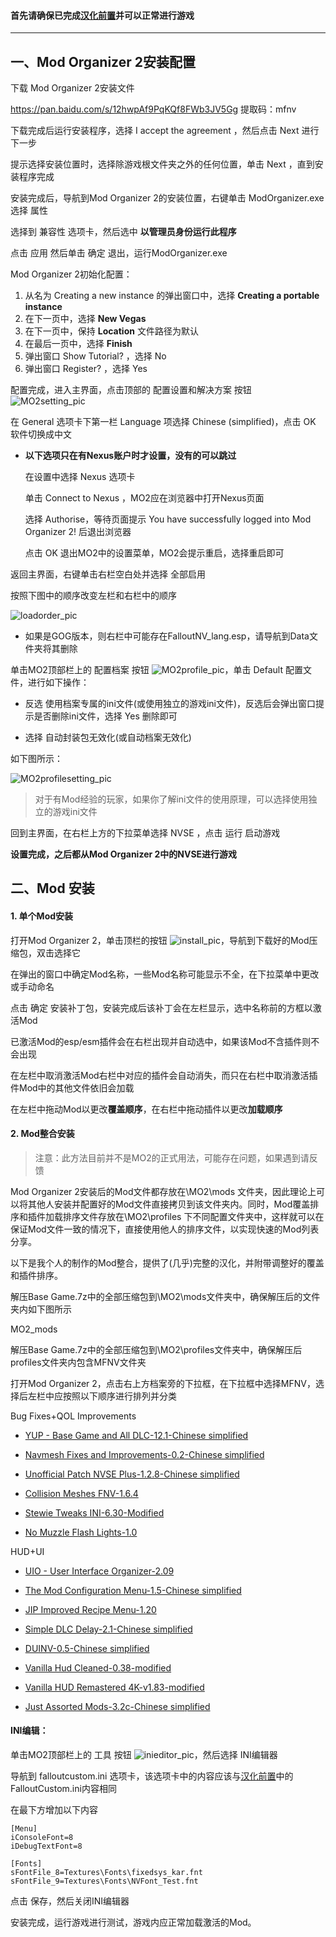 #### 首先请确保已完成[汉化前置](utilities.md "汉化前置")并可以正常进行游戏

------

## 一、Mod Organizer 2安装配置

下载 Mod Organizer 2安装文件

https://pan.baidu.com/s/12hwpAf9PqKQf8FWb3JV5Gg 提取码：mfnv 

下载完成后运行安装程序，选择 I accept the agreement ，然后点击 Next 进行下一步

提示选择安装位置时，选择除游戏根文件夹之外的任何位置，单击 Next ，直到安装程序完成

安装完成后，导航到Mod Organizer 2的安装位置，右键单击 ModOrganizer.exe 选择 属性

选择到 兼容性 选项卡，然后选中 **以管理员身份运行此程序**

点击 应用 然后单击 确定 退出，运行ModOrganizer.exe

Mod Organizer 2初始化配置：

1. 从名为 Creating a new instance 的弹出窗口中，选择 **Creating a portable instance**
2. 在下一页中，选择 **New Vegas**
3. 在下一页中，保持 **Location** 文件路径为默认
4. 在最后一页中，选择 **Finish**
5. 弹出窗口 Show Tutorial? ，选择 No
6. 弹出窗口 Register? ，选择 Yes

配置完成，进入主界面，点击顶部的 配置设置和解决方案 按钮 ![MO2setting_pic](https://s1.ax1x.com/2020/07/23/UOXh7T.jpg "MO2setting_pic")

在 General 选项卡下第一栏 Language 项选择 Chinese (simplified)，点击 OK 软件切换成中文

- **以下选项只在有Nexus账户时才设置，没有的可以跳过**

  在设置中选择 Nexus 选项卡

  单击 Connect to Nexus ，MO2应在浏览器中打开Nexus页面

  选择 Authorise，等待页面提示 You have successfully logged into Mod Organizer 2! 后退出浏览器

  点击 OK 退出MO2中的设置菜单，MO2会提示重启，选择重启即可

返回主界面，右键单击右栏空白处并选择 全部启用

按照下图中的顺序改变左栏和右栏中的顺序

![loadorder_pic](https://s1.ax1x.com/2020/07/23/UOjS4e.jpg "loadorder_pic")

- 如果是GOG版本，则右栏中可能存在FalloutNV_lang.esp，请导航到Data文件夹将其删除

单击MO2顶部栏上的 配置档案 按钮 ![MO2profile_pic](https://s1.ax1x.com/2020/07/23/UOxi0P.jpg "MO2profile_pic")，单击 Default 配置文件，进行如下操作：

- 反选 使用档案专属的ini文件(或使用独立的游戏ini文件)，反选后会弹出窗口提示是否删除ini文件，选择 Yes 删除即可

- 选择 自动封装包无效化(或自动档案无效化)

如下图所示：

![MO2profilesetting_pic](https://s1.ax1x.com/2020/07/23/UOzuCD.jpg "MO2profilesetting_pic")

> 对于有Mod经验的玩家，如果你了解ini文件的使用原理，可以选择使用独立的游戏ini文件

回到主界面，在右栏上方的下拉菜单选择 NVSE ，点击 运行 启动游戏

**设置完成，之后都从Mod Organizer 2中的NVSE进行游戏**

## 二、Mod 安装

#### 1. 单个Mod安装

打开Mod Organizer 2，单击顶栏的按钮 ![install_pic](https://s1.ax1x.com/2020/08/01/aGy1D1.png "install_pic")，导航到下载好的Mod压缩包，双击选择它

在弹出的窗口中确定Mod名称，一些Mod名称可能显示不全，在下拉菜单中更改或手动命名

点击 确定 安装补丁包，安装完成后该补丁会在左栏显示，选中名称前的方框以激活Mod

已激活Mod的esp/esm插件会在右栏出现并自动选中，如果该Mod不含插件则不会出现

在左栏中取消激活Mod右栏中对应的插件会自动消失，而只在右栏中取消激活插件Mod中的其他文件依旧会加载

在左栏中拖动Mod以更改**覆盖顺序**，在右栏中拖动插件以更改**加载顺序**

#### 2. Mod整合安装

> 注意：此方法目前并不是MO2的正式用法，可能存在问题，如果遇到请反馈

Mod Organizer 2安装后的Mod文件都存放在\MO2\mods 文件夹，因此理论上可以将其他人安装并配置好的Mod文件直接拷贝到该文件夹内。同时，Mod覆盖排序和插件加载排序文件存放在\MO2\profiles 下不同配置文件夹中，这样就可以在保证Mod文件一致的情况下，直接使用他人的排序文件，以实现快速的Mod列表分享。

以下是我个人的制作的Mod整合，提供了(几乎)完整的汉化，并附带调整好的覆盖和插件排序。

解压Base Game.7z中的全部压缩包到\MO2\mods文件夹中，确保解压后的文件夹内如下图所示

MO2_mods

解压Base Game.7z中的全部压缩包到\MO2\profiles文件夹中，确保解压后profiles文件夹内包含MFNV文件夹

打开Mod Organizer 2，点击右上方档案旁的下拉框，在下拉框中选择MFNV，选择后左栏中应按照以下顺序进行排列并分类

Bug Fixes+QOL Improvements

- [YUP - Base Game and All DLC-12.1-Chinese simplified](https://www.nexusmods.com/newvegas/mods/51664 "YUP")

- [Navmesh Fixes and Improvements-0.2-Chinese simplified](https://www.nexusmods.com/newvegas/mods/62041 "Navmesh Fixes")

- [Unofficial Patch NVSE Plus-1.2.8-Chinese simplified](https://www.nexusmods.com/newvegas/mods/71239 "Unofficial Patch NVSE Plus")

- [Collision Meshes FNV-1.6.4](https://www.nexusmods.com/newvegas/mods/59149 "Collision Meshes")

- [Stewie Tweaks INI-6.30-Modified](https://www.nexusmods.com/newvegas/mods/66347 "Stewie Tweaks")

- [No Muzzle Flash Lights-1.0](https://www.nexusmods.com/newvegas/mods/69038 "No Muzzle Flash Lights")

HUD+UI

- [UIO - User Interface Organizer-2.09](https://www.nexusmods.com/newvegas/mods/57174 "UIO")

- [The Mod Configuration Menu-1.5-Chinese simplified](https://www.nexusmods.com/newvegas/mods/42507 "MCM")

- [JIP Improved Recipe Menu-1.20](https://www.nexusmods.com/newvegas/mods/59638 "Improved Recipe Menu")

- [Simple DLC Delay-2.1-Chinese simplified](https://www.nexusmods.com/newvegas/mods/62779 "Simple DLC Delay")

- [DUINV-0.5-Chinese simplified](https://www.nexusmods.com/newvegas/mods/65459 "Darnified UI")

- [Vanilla Hud Cleaned-0.38-modified](https://www.nexusmods.com/newvegas/mods/70001 "Vanilla Hud Cleaned")

- [Vanilla HUD Remastered 4K-v1.83-modified](https://www.nexusmods.com/newvegas/mods/64102 "Vanilla HUD Remastered")

- [Just Assorted Mods-3.2c-Chinese simplified](https://www.nexusmods.com/newvegas/mods/66666 "Just Assorted Mods")

#### INI编辑：

单击MO2顶部栏上的 工具 按钮 ![inieditor_pic](https://s1.ax1x.com/2020/08/01/aGhXHH.jpg "inieditor_pic")，然后选择 INI编辑器

导航到 falloutcustom.ini 选项卡，该选项卡中的内容应该与[汉化前置](utilities.md "汉化前置")中的FalloutCustom.ini内容相同

在最下方增加以下内容

    [Menu]
    iConsoleFont=8
    iDebugTextFont=8
    
    [Fonts]
    sFontFile_8=Textures\Fonts\fixedsys_kar.fnt
    sFontFile_9=Textures\Fonts\NVFont_Test.fnt


点击 保存，然后关闭INI编辑器

安装完成，运行游戏进行测试，游戏内应正常加载激活的Mod。